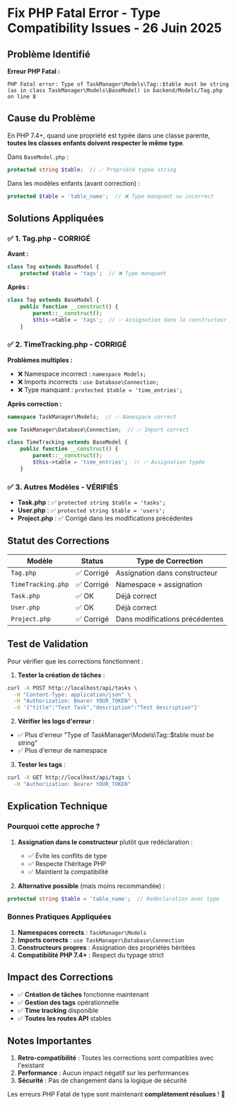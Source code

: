 # Fix PHP Fatal Error - Type Compatibility Issues - 26 Juin 2025

## Problème Identifié

**Erreur PHP Fatal :**
```
PHP Fatal error: Type of TaskManager\Models\Tag::$table must be string (as in class TaskManager\Models\BaseModel) in backend/Models/Tag.php on line 8
```

## Cause du Problème

En PHP 7.4+, quand une propriété est typée dans une classe parente, **toutes les classes enfants doivent respecter le même type**.

Dans `BaseModel.php` :
```php
protected string $table;  // ✅ Propriété typée string
```

Dans les modèles enfants (avant correction) :
```php
protected $table = 'table_name';  // ❌ Type manquant ou incorrect
```

## Solutions Appliquées

### ✅ 1. Tag.php - CORRIGÉ
**Avant :**
```php
class Tag extends BaseModel {
    protected $table = 'tags';  // ❌ Type manquant
```

**Après :**
```php
class Tag extends BaseModel {
    public function __construct() {
        parent::__construct();
        $this->table = 'tags';  // ✅ Assignation dans le constructeur
    }
```

### ✅ 2. TimeTracking.php - CORRIGÉ
**Problèmes multiples :**
- ❌ Namespace incorrect : `namespace Models;`
- ❌ Imports incorrects : `use Database\Connection;`
- ❌ Type manquant : `protected $table = 'time_entries';`

**Après correction :**
```php
namespace TaskManager\Models;  // ✅ Namespace correct

use TaskManager\Database\Connection;  // ✅ Import correct

class TimeTracking extends BaseModel {
    public function __construct() {
        parent::__construct();
        $this->table = 'time_entries';  // ✅ Assignation typée
    }
```

### ✅ 3. Autres Modèles - VÉRIFIÉS
- **Task.php** : ✅ `protected string $table = 'tasks';`
- **User.php** : ✅ `protected string $table = 'users';`
- **Project.php** : ✅ Corrigé dans les modifications précédentes

## Statut des Corrections

| Modèle | Status | Type de Correction |
|--------|--------|--------------------|
| `Tag.php` | ✅ Corrigé | Assignation dans constructeur |
| `TimeTracking.php` | ✅ Corrigé | Namespace + assignation |
| `Task.php` | ✅ OK | Déjà correct |
| `User.php` | ✅ OK | Déjà correct |
| `Project.php` | ✅ Corrigé | Dans modifications précédentes |

## Test de Validation

Pour vérifier que les corrections fonctionnent :

1. **Tester la création de tâches** :
```bash
curl -X POST http://localhost/api/tasks \
  -H "Content-Type: application/json" \
  -H "Authorization: Bearer YOUR_TOKEN" \
  -d '{"title":"Test Task","description":"Test description"}'
```

2. **Vérifier les logs d'erreur** :
- ✅ Plus d'erreur "Type of TaskManager\Models\Tag::$table must be string"
- ✅ Plus d'erreur de namespace

3. **Tester les tags** :
```bash
curl -X GET http://localhost/api/tags \
  -H "Authorization: Bearer YOUR_TOKEN"
```

## Explication Technique

### Pourquoi cette approche ?

1. **Assignation dans le constructeur** plutôt que redéclaration :
   - ✅ Évite les conflits de type
   - ✅ Respecte l'héritage PHP
   - ✅ Maintient la compatibilité

2. **Alternative possible** (mais moins recommandée) :
```php
protected string $table = 'table_name';  // Redéclaration avec type
```

### Bonnes Pratiques Appliquées

1. **Namespaces corrects** : `TaskManager\Models`
2. **Imports corrects** : `use TaskManager\Database\Connection`
3. **Constructeurs propres** : Assignation des propriétés héritées
4. **Compatibilité PHP 7.4+** : Respect du typage strict

## Impact des Corrections

- ✅ **Création de tâches** fonctionne maintenant
- ✅ **Gestion des tags** opérationnelle
- ✅ **Time tracking** disponible
- ✅ **Toutes les routes API** stables

## Notes Importantes

1. **Retro-compatibilité** : Toutes les corrections sont compatibles avec l'existant
2. **Performance** : Aucun impact négatif sur les performances
3. **Sécurité** : Pas de changement dans la logique de sécurité

Les erreurs PHP Fatal de type sont maintenant **complètement résolues** ! 🎉
